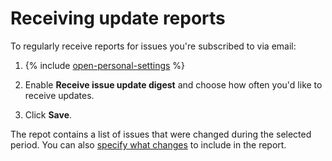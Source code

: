 # Receiving update reports

To regularly receive reports for issues you're subscribed to via email:

1. {% include [open-personal-settings](../../_includes/tracker/open-personal-settings.md) %}

1. Enable **Receive issue update digest** and choose how often you'd like to receive updates.

1. Click **Save**.

The repot contains a list of issues that were changed during the selected period. You can also [specify what changes](notification-settings.md) to include in the report.

